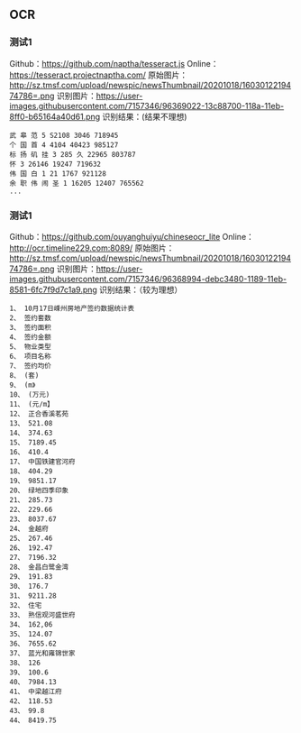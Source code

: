 

## OCR

### 测试1
Github：https://github.com/naptha/tesseract.js
Online：https://tesseract.projectnaptha.com/
原始图片：http://sz.tmsf.com/upload/newspic/newsThumbnail/20201018/1603012219474786=.png
识别图片：https://user-images.githubusercontent.com/7157346/96369022-13c88700-118a-11eb-8ff0-b65164a40d61.png
识别结果：(结果不理想)
```
武 皋 范 5 S2108 3046 718945
个 国 首 4 4104 40423 985127
标 扬 矶 挂 3 285 久 22965 803787
怀 3 26146 19247 719632
伟 国 白 1 21 1767 921128
余 职 伟 闹 圣 1 16205 12407 765562
...
```



### 测试1

Github：https://github.com/ouyanghuiyu/chineseocr_lite
Online：http://ocr.timeline229.com:8089/
原始图片：http://sz.tmsf.com/upload/newspic/newsThumbnail/20201018/1603012219474786=.png
识别图片：https://user-images.githubusercontent.com/7157346/96368994-debc3480-1189-11eb-8581-6fc7f9d7c1a9.png
识别结果：（较为理想）
```
1、 10月17日嵊州房地产签约数据统计表
2、 签约套数
3、 签约面积
4、 签约金额
5、 物业类型
6、 项目名称
7、 签约均价
8、 (套)
9、 (m》
10、 (万元)
11、 (元/m】
12、 正合香溪茗苑
13、 521.08
14、 374.63
15、 7189.45
16、 410.4
17、 中国铁建官河府
18、 404.29
19、 9851.17
20、 绿地四季印象
21、 285.73
22、 229.66
23、 8037.67
24、 金越府
25、 267.46
26、 192.47
27、 7196.32
28、 金昌白鹭金湾
29、 191.83
30、 176.7
31、 9211.28
32、 住宅
33、 熟信观河盛世府
34、 162,06
35、 124.07
36、 7655.62
37、 蓝光和雍锦世家
38、 126
39、 100.6
40、 7984.13
41、 中梁越江府
42、 118.53
43、 99.8
44、 8419.75
```
